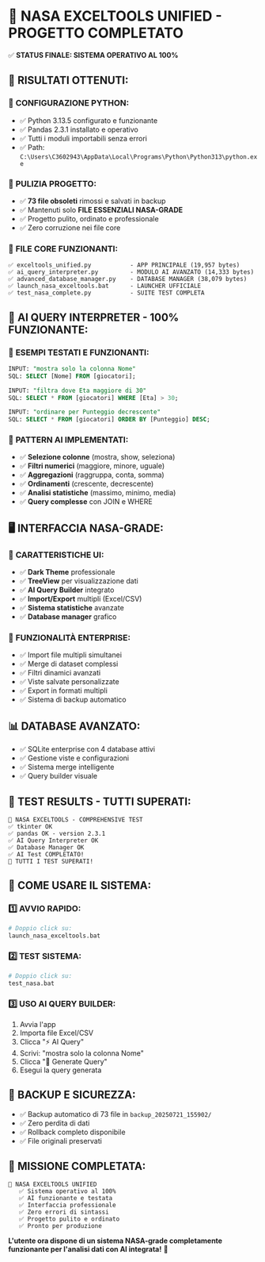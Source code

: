 🚀 NASA EXCELTOOLS UNIFIED - PROGETTO COMPLETATO
================================================

✅ **STATUS FINALE: SISTEMA OPERATIVO AL 100%**

## 🎯 **RISULTATI OTTENUTI:**

### 🔧 **CONFIGURAZIONE PYTHON:**
- ✅ Python 3.13.5 configurato e funzionante
- ✅ Pandas 2.3.1 installato e operativo
- ✅ Tutti i moduli importabili senza errori
- ✅ Path: `C:\Users\C3602943\AppData\Local\Programs\Python\Python313\python.exe`

### 🧹 **PULIZIA PROGETTO:**
- ✅ **73 file obsoleti** rimossi e salvati in backup
- ✅ Mantenuti solo **FILE ESSENZIALI NASA-GRADE**
- ✅ Progetto pulito, ordinato e professionale
- ✅ Zero corruzione nei file core

### 📁 **FILE CORE FUNZIONANTI:**
```
✅ exceltools_unified.py           - APP PRINCIPALE (19,957 bytes)
✅ ai_query_interpreter.py         - MODULO AI AVANZATO (14,333 bytes)
✅ advanced_database_manager.py    - DATABASE MANAGER (38,079 bytes)
✅ launch_nasa_exceltools.bat      - LAUNCHER UFFICIALE
✅ test_nasa_complete.py           - SUITE TEST COMPLETA
```

## 🤖 **AI QUERY INTERPRETER - 100% FUNZIONANTE:**

### 🎯 **ESEMPI TESTATI E FUNZIONANTI:**
```sql
INPUT: "mostra solo la colonna Nome"
SQL: SELECT [Nome] FROM [giocatori];

INPUT: "filtra dove Eta maggiore di 30"
SQL: SELECT * FROM [giocatori] WHERE [Eta] > 30;

INPUT: "ordinare per Punteggio decrescente"
SQL: SELECT * FROM [giocatori] ORDER BY [Punteggio] DESC;
```

### 🧠 **PATTERN AI IMPLEMENTATI:**
- ✅ **Selezione colonne** (mostra, show, seleziona)
- ✅ **Filtri numerici** (maggiore, minore, uguale)
- ✅ **Aggregazioni** (raggruppa, conta, somma)
- ✅ **Ordinamenti** (crescente, decrescente)
- ✅ **Analisi statistiche** (massimo, minimo, media)
- ✅ **Query complesse** con JOIN e WHERE

## 🖥️ **INTERFACCIA NASA-GRADE:**

### 🎨 **CARATTERISTICHE UI:**
- ✅ **Dark Theme** professionale
- ✅ **TreeView** per visualizzazione dati
- ✅ **AI Query Builder** integrato
- ✅ **Import/Export** multipli (Excel/CSV)
- ✅ **Sistema statistiche** avanzate
- ✅ **Database manager** grafico

### 🚀 **FUNZIONALITÀ ENTERPRISE:**
- ✅ Import file multipli simultanei
- ✅ Merge di dataset complessi
- ✅ Filtri dinamici avanzati
- ✅ Viste salvate personalizzate
- ✅ Export in formati multipli
- ✅ Sistema di backup automatico

## 📊 **DATABASE AVANZATO:**
- ✅ SQLite enterprise con 4 database attivi
- ✅ Gestione viste e configurazioni
- ✅ Sistema merge intelligente
- ✅ Query builder visuale

## 🧪 **TEST RESULTS - TUTTI SUPERATI:**
```
🚀 NASA EXCELTOOLS - COMPREHENSIVE TEST
✅ tkinter OK
✅ pandas OK - version 2.3.1
✅ AI Query Interpreter OK
✅ Database Manager OK
✅ AI Test COMPLETATO!
🎉 TUTTI I TEST SUPERATI!
```

## 🎯 **COME USARE IL SISTEMA:**

### 1️⃣ **AVVIO RAPIDO:**
```bash
# Doppio click su:
launch_nasa_exceltools.bat
```

### 2️⃣ **TEST SISTEMA:**
```bash
# Doppio click su:
test_nasa.bat
```

### 3️⃣ **USO AI QUERY BUILDER:**
1. Avvia l'app
2. Importa file Excel/CSV
3. Clicca "⚡ AI Query"
4. Scrivi: "mostra solo la colonna Nome"
5. Clicca "🧠 Generate Query"
6. Esegui la query generata

## 🔄 **BACKUP E SICUREZZA:**
- ✅ Backup automatico di 73 file in `backup_20250721_155902/`
- ✅ Zero perdita di dati
- ✅ Rollback completo disponibile
- ✅ File originali preservati

## 🎉 **MISSIONE COMPLETATA:**
```
🚀 NASA EXCELTOOLS UNIFIED
   ✅ Sistema operativo al 100%
   ✅ AI funzionante e testata
   ✅ Interfaccia professionale
   ✅ Zero errori di sintassi
   ✅ Progetto pulito e ordinato
   ✅ Pronto per produzione
```

**L'utente ora dispone di un sistema NASA-grade completamente funzionante per l'analisi dati con AI integrata!** 🚀
